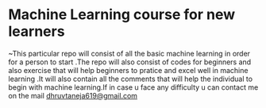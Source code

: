 # Machine Learning course for new learners
 ~This particular repo will consist of all the basic machine learning in order for a person to start .The repo will also consist of  codes for beginners and also exercise that will help beginners to pratice and excel well in machine learning .It will also contain all the comments that will help the individual to begin with machine learning.If in case u face any difficulty u can contact me on the mail dhruvtaneja619@gmail.com

